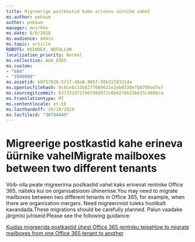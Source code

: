 ```yaml
---
title: Migreerige postkastid kahe erineva üürnike vahel
ms.author: pebaum
author: pebaum
manager: mnirkhe
ms.date: 6/8/2018
ms.audience: Admin
ms.topic: article
ROBOTS: NOINDEX, NOFOLLOW
localization_priority: Normal
ms.collection: Adm_O365
ms.custom:
- "684"
- "3500008"
ms.assetid: b9f57026-5f1f-48a8-805f-56b31f83314e
ms.openlocfilehash: 0c0cebc33b8277689631e2eb0530efb8789ad7e7
ms.sourcegitcommit: 037331d71f06750d972c0b6278b23bb15c4806ca
ms.translationtype: MT
ms.contentlocale: et-EE
ms.lasthandoff: 10/18/2019
ms.locfileid: "36734449"
---
```

# <a name="migrate-mailboxes-between-two-different-tenants"></a><span data-ttu-id="4a4e1-102">Migreerige postkastid kahe erineva üürnike vahel</span><span class="sxs-lookup"><span data-stu-id="4a4e1-102">Migrate mailboxes between two different tenants</span></span>

<span data-ttu-id="4a4e1-103">Võib-olla peate migreerima postkastid vahel kaks erinevat rentnike Office 365, näiteks kui on organisatsiooni ühinemise.</span><span class="sxs-lookup"><span data-stu-id="4a4e1-103">You may need to migrate mailboxes between two different tenants in Office 365, for example, when there are organization mergers.</span></span> <span data-ttu-id="4a4e1-104">Need migreerimist tuleks hoolikalt kavandada.</span><span class="sxs-lookup"><span data-stu-id="4a4e1-104">These migrations should be carefully planned.</span></span> <span data-ttu-id="4a4e1-105">Palun vaadake järgmisi juhiseid:</span><span class="sxs-lookup"><span data-stu-id="4a4e1-105">Please see the following guidance:</span></span>
  
[<span data-ttu-id="4a4e1-106">Kuidas migreerida postkastid ühest Office 365 rentniku teise</span><span class="sxs-lookup"><span data-stu-id="4a4e1-106">How to migrate mailboxes from one Office 365 tenant to another</span></span>](https://docs.microsoft.com/Exchange/mailbox-migration/migrate-mailboxes-across-tenants)
  